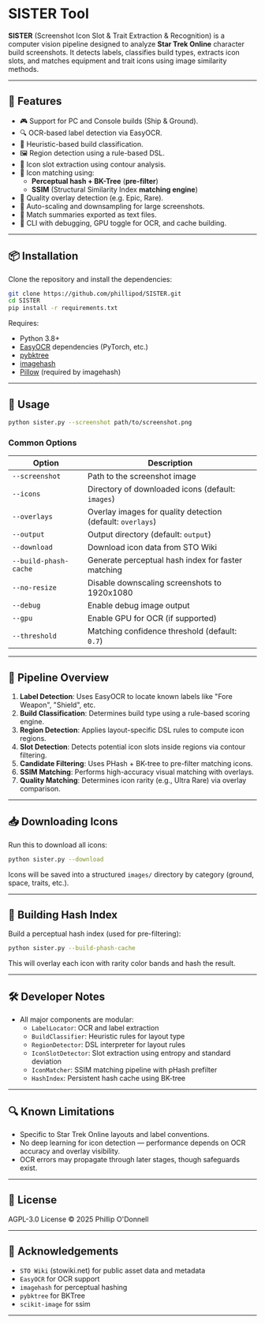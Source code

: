# SISTER Tool

**SISTER** (Screenshot Icon Slot & Trait Extraction & Recognition) is a computer vision pipeline designed to analyze **Star Trek Online** character build screenshots. It detects labels, classifies build types, extracts icon slots, and matches equipment and trait icons using image similarity methods.

---

## 🚀 Features

- 🎮 Support for PC and Console builds (Ship & Ground).
- 🔍 OCR-based label detection via EasyOCR.
- 🧠 Heuristic-based build classification.
- 🖼 Region detection using a rule-based DSL.
- 🔲 Icon slot extraction using contour analysis.
- 🧩 Icon matching using:
  - **Perceptual hash + BK-Tree** (**pre-filter**)
  - **SSIM** (Structural Similarity Index **matching engine**)
- 🎨 Quality overlay detection (e.g. Epic, Rare).
- 🧠 Auto-scaling and downsampling for large screenshots.
- 📝 Match summaries exported as text files.
- 🧰 CLI with debugging, GPU toggle for OCR, and cache building.

---

## 📦 Installation

Clone the repository and install the dependencies:

```bash
git clone https://github.com/phillipod/SISTER.git
cd SISTER
pip install -r requirements.txt
```


Requires:

- Python 3.8+
- [EasyOCR](https://github.com/JaidedAI/EasyOCR) dependencies (PyTorch, etc.)
- [pybktree](https://github.com/Jetsetter/pybktree)
- [imagehash](https://github.com/JohannesBuchner/imagehash)
- [Pillow](https://python-pillow.org/) (required by imagehash)

---

## 📸 Usage

```bash
python sister.py --screenshot path/to/screenshot.png
```

### Common Options

| Option                     | Description |
|---------------------------|-------------|
| `--screenshot`            | Path to the screenshot image |
| `--icons`                 | Directory of downloaded icons (default: `images`) |
| `--overlays`              | Overlay images for quality detection (default: `overlays`) |
| `--output`                | Output directory (default: `output`) |
| `--download`              | Download icon data from STO Wiki |
| `--build-phash-cache`     | Generate perceptual hash index for faster matching |
| `--no-resize`             | Disable downscaling screenshots to 1920x1080 |
| `--debug`                 | Enable debug image output |
| `--gpu`                   | Enable GPU for OCR (if supported) |
| `--threshold`             | Matching confidence threshold (default: `0.7`) |

---

## 🧠 Pipeline Overview

1. **Label Detection**: Uses EasyOCR to locate known labels like "Fore Weapon", "Shield", etc.
2. **Build Classification**: Determines build type using a rule-based scoring engine.
3. **Region Detection**: Applies layout-specific DSL rules to compute icon regions.
4. **Slot Detection**: Detects potential icon slots inside regions via contour filtering.
5. **Candidate Filtering**: Uses PHash + BK-tree to pre-filter matching icons.
6. **SSIM Matching**: Performs high-accuracy visual matching with overlays.
7. **Quality Matching**: Determines icon rarity (e.g., Ultra Rare) via overlay comparison.

---

## 📥 Downloading Icons

Run this to download all icons:

```bash
python sister.py --download
```

Icons will be saved into a structured `images/` directory by category (ground, space, traits, etc.).

---

## 🧪 Building Hash Index

Build a perceptual hash index (used for pre-filtering):

```bash
python sister.py --build-phash-cache
```

This will overlay each icon with rarity color bands and hash the result.

---

## 🛠 Developer Notes

- All major components are modular:
  - `LabelLocator`: OCR and label extraction
  - `BuildClassifier`: Heuristic rules for layout type
  - `RegionDetector`: DSL interpreter for layout rules
  - `IconSlotDetector`: Slot extraction using entropy and standard deviation
  - `IconMatcher`: SSIM matching pipeline with pHash prefilter
  - `HashIndex`: Persistent hash cache using BK-tree

---

## 🔍 Known Limitations

- Specific to Star Trek Online layouts and label conventions.
- No deep learning for icon detection — performance depends on OCR accuracy and overlay visibility.
- OCR errors may propagate through later stages, though safeguards exist.

---
## 📄 License

AGPL-3.0 License © 2025 Phillip O'Donnell

---

## 💬 Acknowledgements

- `STO Wiki` (stowiki.net) for public asset data and metadata
- `EasyOCR` for OCR support
- `imagehash` for perceptual hashing
- `pybktree` for BKTree
- `scikit-image` for ssim

---